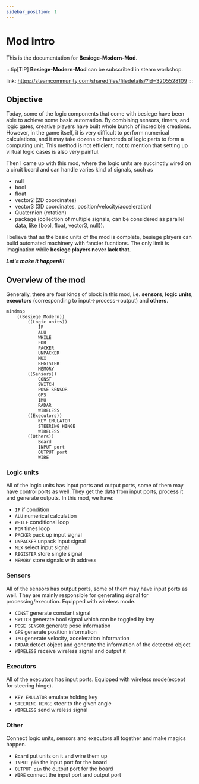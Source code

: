 ```yaml
---
sidebar_position: 1
---
```


# Mod Intro

This is the documentation for **Besiege-Modern-Mod**.

:::tip[TIP]
**Besiege-Modern-Mod** can be subscribed in steam workshop.

link: https://steamcommunity.com/sharedfiles/filedetails/?id=3205528109
:::

## Objective
Today, some of the logic components that come with besiege have been able to achieve some basic automation. By combining sensors, timers, and logic gates, creative players have built whole bunch of incredible creations.
However, in the game itself, it is very difficult to perform numerical calculations, and it may take dozens or hundreds of logic parts to form a computing unit. This method is not efficient, not to mention that setting up virtual logic cases is also very painful.

Then I came up with this mod, where the logic units are succinctly wired on a ciruit board and can handle varies kind of signals, such as
- null
- bool
- float
- vector2 (2D coordinates)
- vector3 (3D coordinates, position/velocity/acceleration)
- Quaternion (rotation)
- package (collection of multiple signals, can be considered as parallel data, like \{bool, float, vector3, null\}).

I believe that as the basic units of the mod is complete, besiege players can build automated machinery with fancier fucntions. The only limit is imagination while **besiege players never lack that**.

***Let's make it happen!!!***


## Overview of the mod
Generally, there are four kinds of block in this mod, i.e. **sensors**, **logic units**, **executors** (corresponding to input→process→output) and **others**.
```mermaid
mindmap
    ((Besiege Modern))
        ((Logic units))
            IF
            ALU
            WHILE
            FOR
            PACKER
            UNPACKER
            MUX
            REGISTER
            MEMORY
        ((Sensors))
            CONST
            SWITCH
            POSE SENSOR
            GPS
            IMU
            RADAR
            WIRELESS
        ((Executors))
            KEY EMULATOR
            STEERING HINGE
            WIRELESS
        ((Others))
            Board
            INPUT port
            OUTPUT port
            WIRE

```

### Logic units
All of the logic units has input ports and output ports, some of them may have control ports as well.
They get the data from input ports, process it and generate outputs.
In this mod, we have:
- `IF`          if condition
- `ALU`         numerical calculation
- `WHILE`       conditional loop
- `FOR`         times loop
- `PACKER`      pack up input signal
- `UNPACKER`    unpack input signal
- `MUX`         select input signal
- `REGISTER`    store single signal
- `MEMORY`      store signals with address

### Sensors
All of the sensors has output ports, some of them may have input ports as well.
They are mainly responsible for generating signal for processing/execution.
Equipped with wireless mode.
- `CONST`           generate constant signal
- `SWITCH`          generate bool signal which can be toggled by key
- `POSE SENSOR`     generate pose information
- `GPS`             generate position information
- `IMU`             generate velocity, acceleration information
- `RADAR`           detect object and generate the information of the detected object
- `WIRELESS`        receive wireless signal and output it

### Executors
All of the executors has input ports.
Equipped with wireless mode(except for steering hinge).
- `KEY EMULATOR`    emulate holding key
- `STEERING HINGE`  steer to the given angle
- `WIRELESS`        send wireless signal

### Other
Connect logic units, sensors and executors all together and make magics happen.
- `Board`       put units on it and wire them up
- `INPUT pin`   the input port for the board
- `OUTPUT pin`  the output port for the board
- `WIRE`        connect the input port and output port
